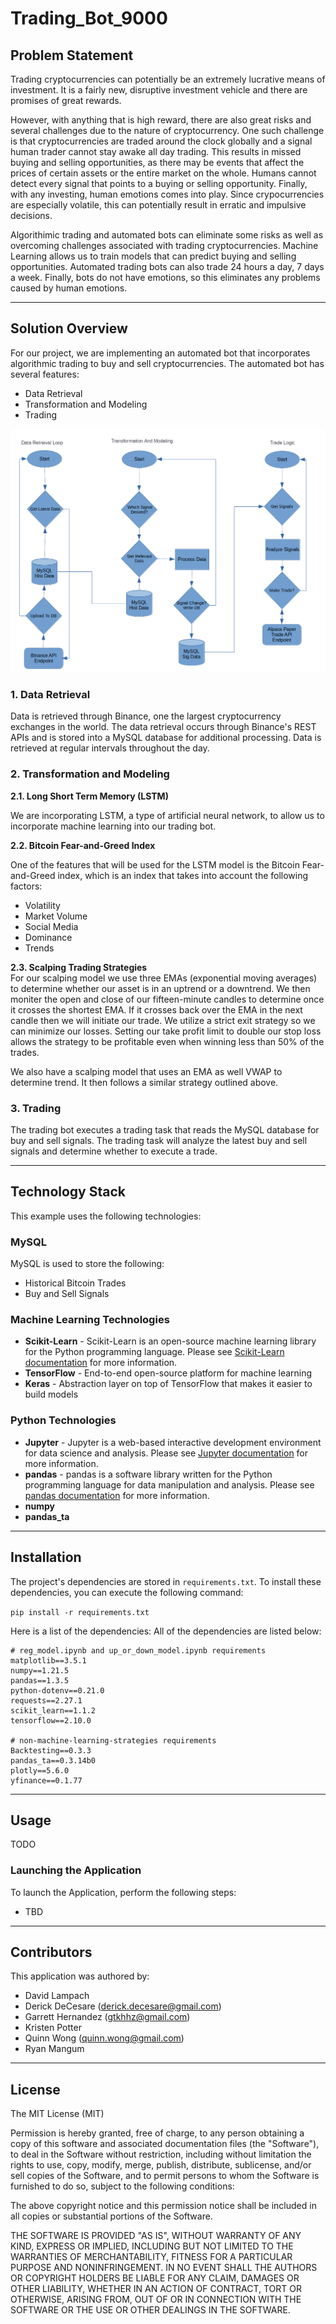 # Trading_Bot_9000

## Problem Statement

Trading cryptocurrencies can potentially be an extremely lucrative means of investment. It is a fairly new, disruptive investment vehicle and there are promises of great rewards.

However, with anything that is high reward, there are also great risks and several challenges due to the nature of cryptocurrency. One such challenge is that cryptocurrencies are traded around the clock globally and a signal human trader cannot stay awake all day trading. This results in missed buying and selling opportunities, as there may be events that affect the prices of certain assets or the entire market on the whole. Humans cannot detect every signal that points to a buying or selling opportunity. Finally, with any investing, human emotions comes into play. Since crypocurrencies are especially volatile, this can potentially result in erratic and impulsive decisions.

Algorithimic trading and automated bots can eliminate some risks as well as overcoming challenges associated with trading cryptocurrencies. Machine Learning allows us to train models that can predict buying and selling opportunities. Automated trading bots can also trade 24 hours a day, 7 days a week. Finally, bots do not have emotions, so this eliminates any problems caused by human emotions.

---

## Solution Overview

For our project, we are implementing an automated bot that incorporates algorithmic trading to buy and sell cryptocurrencies. The automated bot has several features:

- Data Retrieval
- Transformation and Modeling
- Trading

![alt text](/images/flowchart.png)

### 1. Data Retrieval

Data is retrieved through Binance, one the largest cryptocurrency exchanges in the world. The data retrieval occurs through Binance's REST APIs and is stored into a MySQL database for additional processing. Data is retrieved at regular intervals throughout the day.

### 2. Transformation and Modeling

**2.1. Long Short Term Memory (LSTM)**

We are incorporating LSTM, a type of artificial neural network, to allow us to incorporate machine learning into our trading bot.

**2.2. Bitcoin Fear-and-Greed Index**

One of the features that will be used for the LSTM model is the Bitcoin Fear-and-Greed index, which is an index that takes into account the following factors:

- Volatility
- Market Volume
- Social Media
- Dominance
- Trends

**2.3. Scalping Trading Strategies**  
For our scalping model we use three EMAs (exponential moving averages) to determine whether our asset is in an uptrend or a downtrend. We then moniter the open and close of our fifteen-minute candles to determine once it crosses the shortest EMA. If it crosses back over the EMA in the next candle then we will initiate our trade. We utilize a strict exit strategy so we can minimize our losses. Setting our take profit limit to double our stop loss allows the strategy to be profitable even when winning less than 50% of the trades.

We also have a scalping model that uses an EMA as well VWAP to determine trend. It then follows a similar strategy outlined above.

### 3. Trading

The trading bot executes a trading task that reads the MySQL database for buy and sell signals. The trading task will analyze the latest buy and sell signals and determine whether to execute a trade.

---

## Technology Stack

This example uses the following technologies:

### MySQL

MySQL is used to store the following:

- Historical Bitcoin Trades
- Buy and Sell Signals

### Machine Learning Technologies

- **Scikit-Learn** - Scikit-Learn is an open-source machine learning library for the Python programming language. Please see [Scikit-Learn documentation](https://www.tutorialspoint.com/scikit_learn/scikit_learn_introduction.htm) for more information.
- **TensorFlow** - End-to-end open-source platform for machine learning
- **Keras** - Abstraction layer on top of TensorFlow that makes it easier to build models

### Python Technologies

- **Jupyter** - Jupyter is a web-based interactive development environment for data science and analysis. Please see [Jupyter documentation](https://jupyter.org/) for more information.
- **pandas** - pandas is a software library written for the Python programming language for data manipulation and analysis. Please see [pandas documentation](https://pandas.pydata.org/) for more information.
- **numpy**
- **pandas_ta**

---

## Installation

The project's dependencies are stored in `requirements.txt`. To install these dependencies, you can execute the following command:

`pip install -r requirements.txt`

Here is a list of the dependencies:
All of the dependencies are listed below:

```
# reg_model.ipynb and up_or_down_model.ipynb requirements
matplotlib==3.5.1
numpy==1.21.5
pandas==1.3.5
python-dotenv==0.21.0
requests==2.27.1
scikit_learn==1.1.2
tensorflow==2.10.0

# non-machine-learning-strategies requirements
Backtesting==0.3.3
pandas_ta==0.3.14b0
plotly==5.6.0
yfinance==0.1.77
```

---

## Usage

TODO

### Launching the Application

To launch the Application, perform the following steps:

- TBD

---

## Contributors

This application was authored by:

- David Lampach
- Derick DeCesare (derick.decesare@gmail.com)
- Garrett Hernandez (gtkhhz@gmail.com)
- Kristen Potter
- Quinn Wong (quinn.wong@gmail.com)
- Ryan Mangum

---

## License

The MIT License (MIT)

Permission is hereby granted, free of charge, to any person obtaining a copy of this software and associated documentation files (the "Software"), to deal in the Software without restriction, including without limitation the rights to use, copy, modify, merge, publish, distribute, sublicense, and/or sell copies of the Software, and to permit persons to whom the Software is furnished to do so, subject to the following conditions:

The above copyright notice and this permission notice shall be included in all copies or substantial portions of the Software.

THE SOFTWARE IS PROVIDED "AS IS", WITHOUT WARRANTY OF ANY KIND, EXPRESS OR IMPLIED, INCLUDING BUT NOT LIMITED TO THE WARRANTIES OF MERCHANTABILITY, FITNESS FOR A PARTICULAR PURPOSE AND NONINFRINGEMENT. IN NO EVENT SHALL THE AUTHORS OR COPYRIGHT HOLDERS BE LIABLE FOR ANY CLAIM, DAMAGES OR OTHER LIABILITY, WHETHER IN AN ACTION OF CONTRACT, TORT OR OTHERWISE, ARISING FROM, OUT OF OR IN CONNECTION WITH THE SOFTWARE OR THE USE OR OTHER DEALINGS IN THE SOFTWARE.
